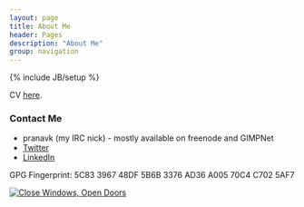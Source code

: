 ```yaml
---
layout: page
title: About Me
header: Pages
description: "About Me"
group: navigation
---
```

{% include JB/setup %}

CV [here](http://pranavk.github.io/cv.pdf).

### Contact Me
- pranavk (my IRC nick) - mostly available on freenode and GIMPNet
- [Twitter](https://twitter.com/pranvk)
- [LinkedIn](https://www.linkedin.com/in/pranvk/)

GPG Fingerprint: 5C83 3967 48DF 5B6B 3376  AD36 A005 70C4 C702 5AF7

<p><a href="http://www.upgradefromwindows8.com"><img src="//static.fsf.org/fsforg/graphics/windows-infographic_share.png" alt="Close Windows, Open Doors"/></a></p>
